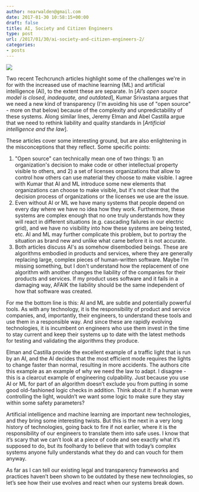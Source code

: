 ```yaml
---
author: nearwalden@gmail.com
date: 2017-01-30 10:58:15+00:00
draft: false
title: AI, Society and Citizen Engineers
type: post
url: /2017/01/30/ai-society-and-citizen-engineers-2/
categories:
- posts
---
```


![](/images/2017/01/cortical-neural-network.jpg)






Two recent Techcrunch articles highlight some of the challenges we're in for with the increased use of machine learning (ML) and artificial intelligence (AI), to the extent these are separate.  In [_AI’s open source model is closed, inadequate, and outdated_], Kumar Srivastana argues that we need a new kind of transparency (I'm avoiding his use of "open source" - more on that below) because of the complexity and unpredictability of these systems.  Along similar lines, Jeremy Elman and Abel Castilla argue that we need to rethink liability and quality standards in [_Artificial intelligence and the law_].





These articles cover some interesting ground, but are also enlightening in the misconceptions that they reflect. Some specific points:






  1. "Open source" can technically mean one of two things:  1) an organization's decision to make code or other intellectual property visible to others, and 2) a set of licenses organizations that allow to control how others can use material they choose to make visible.  I agree with Kumar that AI and ML introduce some new elements that organizations can choose to make visible, but it's not clear that the decision process of organizations or the licenses we use are the issue.
  2. Even without AI or ML we have many systems that people depend on every day where we have no idea how they work.  Furthermore,  these systems are complex enough that no one truly understands how they will react in different situations (e.g. cascading failures in our electric grid), and we have no visibility into how these systems are being tested, etc.  AI and ML may further complicate this problem, but to portray the situation as brand new and unlike what came before it is not accurate.
  3. Both articles discuss AI's as somehow disembodied beings.  These are algorithms embodied in products and services, where they are generally replacing large, complex pieces of human-written software.  Maybe I'm missing something, but I don't understand how the replacement of one algorithm with another changes the liability of the companies for their products and services.  If my product uses software and it fails in a damaging way, AFAIK the liability should be the same independent of how that software was created.




For me the bottom line is this:  AI and ML are subtle and potentially powerful  tools.  As with any technology, it is the responsibility of product and service companies, and, importantly, their engineers, to understand these tools and use them in a responsible way.   And since these are rapidly evolving technologies, it is incumbent on engineers who use them invest in the time to stay current and keep their systems up to date with the latest methods for testing and validating the algorithms they produce.





Elman and Castilla provide the excellent example of a traffic light that is run by an AI, and the AI decides that the most efficient mode requires the lights to change faster than normal, resulting in more accidents.  The authors cite this example as an example of why we need the law to adapt.  I disagree - this is a clearcut example of engineering culpability.  Just because you use AI or ML for part of an algorithm doesn’t exclude you from putting in some good old-fashioned logic checks in addition.  Think about it:  if a human were controlling the light, wouldn’t we want some logic to make sure they stay within some safety parameters?





Artificial intelligence and machine learning are important new technologies, and they bring some interesting twists.  But this is the next in a very long history of technologies, going back to fire if not earlier, where it is the responsibility of our engineers to translate them into safe uses.  I know that it’s  scary that we can’t look at a piece of code and see exactly what it’s supposed to do, but its foolhardy to believe that with today’s complex systems anyone fully understands what they do and can vouch for them anyway.  

As far as I can tell our existing legal and transparency frameworks and practices haven’t been shown to be outdated by these new technologies, so let’s see how their use evolves and react when our systems break down.



